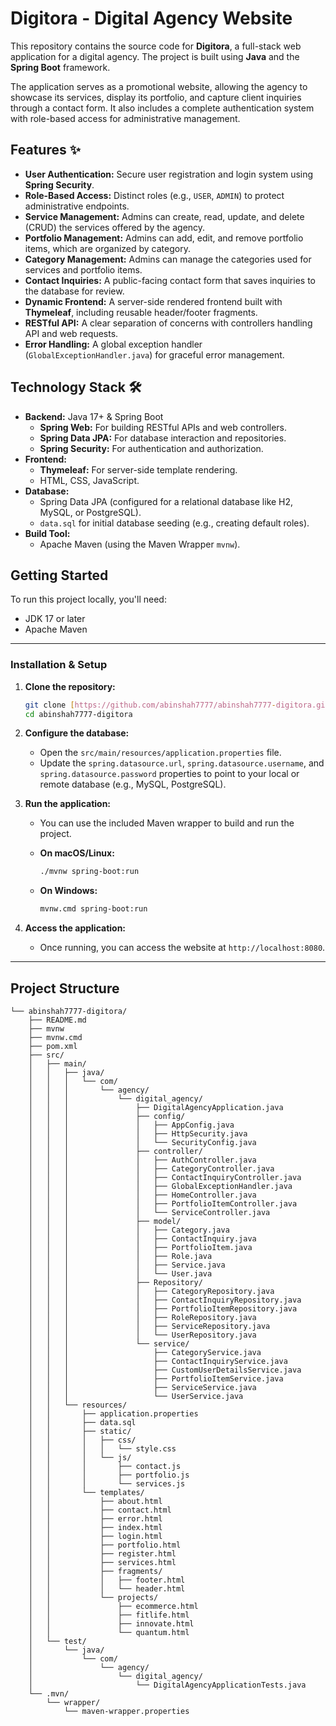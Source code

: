 # Digitora - Digital Agency Website

This repository contains the source code for **Digitora**, a full-stack web application for a digital agency. The project is built using **Java** and the **Spring Boot** framework.

The application serves as a promotional website, allowing the agency to showcase its services, display its portfolio, and capture client inquiries through a contact form. It also includes a complete authentication system with role-based access for administrative management.

## Features ✨

* **User Authentication:** Secure user registration and login system using **Spring Security**.
* **Role-Based Access:** Distinct roles (e.g., `USER`, `ADMIN`) to protect administrative endpoints.
* **Service Management:** Admins can create, read, update, and delete (CRUD) the services offered by the agency.
* **Portfolio Management:** Admins can add, edit, and remove portfolio items, which are organized by category.
* **Category Management:** Admins can manage the categories used for services and portfolio items.
* **Contact Inquiries:** A public-facing contact form that saves inquiries to the database for review.
* **Dynamic Frontend:** A server-side rendered frontend built with **Thymeleaf**, including reusable header/footer fragments.
* **RESTful API:** A clear separation of concerns with controllers handling API and web requests.
* **Error Handling:** A global exception handler (`GlobalExceptionHandler.java`) for graceful error management.

## Technology Stack 🛠️

* **Backend:** Java 17+ & Spring Boot
    * **Spring Web:** For building RESTful APIs and web controllers.
    * **Spring Data JPA:** For database interaction and repositories.
    * **Spring Security:** For authentication and authorization.
* **Frontend:**
    * **Thymeleaf:** For server-side template rendering.
    * HTML, CSS, JavaScript.
* **Database:**
    * Spring Data JPA (configured for a relational database like H2, MySQL, or PostgreSQL).
    * `data.sql` for initial database seeding (e.g., creating default roles).
* **Build Tool:**
    * Apache Maven (using the Maven Wrapper `mvnw`).

## Getting Started

To run this project locally, you'll need:

* JDK 17 or later
* Apache Maven

---

### Installation & Setup

1.  **Clone the repository:**
    ```sh
    git clone [https://github.com/abinshah7777/abinshah7777-digitora.git](https://github.com/abinshah7777/abinshah7777-digitora.git)
    cd abinshah7777-digitora
    ```

2.  **Configure the database:**
    * Open the `src/main/resources/application.properties` file.
    * Update the `spring.datasource.url`, `spring.datasource.username`, and `spring.datasource.password` properties to point to your local or remote database (e.g., MySQL, PostgreSQL).

3.  **Run the application:**
    * You can use the included Maven wrapper to build and run the project.

    * **On macOS/Linux:**
        ```sh
        ./mvnw spring-boot:run
        ```
    * **On Windows:**
        ```sh
        mvnw.cmd spring-boot:run
        ```

4.  **Access the application:**
    * Once running, you can access the website at `http://localhost:8080`.

---

## Project Structure
```
└── abinshah7777-digitora/
    ├── README.md
    ├── mvnw
    ├── mvnw.cmd
    ├── pom.xml
    ├── src/
    │   ├── main/
    │   │   ├── java/
    │   │   │   └── com/
    │   │   │       └── agency/
    │   │   │           └── digital_agency/
    │   │   │               ├── DigitalAgencyApplication.java
    │   │   │               ├── config/
    │   │   │               │   ├── AppConfig.java
    │   │   │               │   ├── HttpSecurity.java
    │   │   │               │   └── SecurityConfig.java
    │   │   │               ├── controller/
    │   │   │               │   ├── AuthController.java
    │   │   │               │   ├── CategoryController.java
    │   │   │               │   ├── ContactInquiryController.java
    │   │   │               │   ├── GlobalExceptionHandler.java
    │   │   │               │   ├── HomeController.java
    │   │   │               │   ├── PortfolioItemController.java
    │   │   │               │   └── ServiceController.java
    │   │   │               ├── model/
    │   │   │               │   ├── Category.java
    │   │   │               │   ├── ContactInquiry.java
    │   │   │               │   ├── PortfolioItem.java
    │   │   │               │   ├── Role.java
    │   │   │               │   ├── Service.java
    │   │   │               │   └── User.java
    │   │   │               ├── Repository/
    │   │   │               │   ├── CategoryRepository.java
    │   │   │               │   ├── ContactInquiryRepository.java
    │   │   │               │   ├── PortfolioItemRepository.java
    │   │   │               │   ├── RoleRepository.java
    │   │   │               │   ├── ServiceRepository.java
    │   │   │               │   └── UserRepository.java
    │   │   │               └── service/
    │   │   │                   ├── CategoryService.java
    │   │   │                   ├── ContactInquiryService.java
    │   │   │                   ├── CustomUserDetailsService.java
    │   │   │                   ├── PortfolioItemService.java
    │   │   │                   ├── ServiceService.java
    │   │   │                   └── UserService.java
    │   │   └── resources/
    │   │       ├── application.properties
    │   │       ├── data.sql
    │   │       ├── static/
    │   │       │   ├── css/
    │   │       │   │   └── style.css
    │   │       │   └── js/
    │   │       │       ├── contact.js
    │   │       │       ├── portfolio.js
    │   │       │       └── services.js
    │   │       └── templates/
    │   │           ├── about.html
    │   │           ├── contact.html
    │   │           ├── error.html
    │   │           ├── index.html
    │   │           ├── login.html
    │   │           ├── portfolio.html
    │   │           ├── register.html
    │   │           ├── services.html
    │   │           ├── fragments/
    │   │           │   ├── footer.html
    │   │           │   └── header.html
    │   │           └── projects/
    │   │               ├── ecommerce.html
    │   │               ├── fitlife.html
    │   │               ├── innovate.html
    │   │               └── quantum.html
    │   └── test/
    │       └── java/
    │           └── com/
    │               └── agency/
    │                   └── digital_agency/
    │                       └── DigitalAgencyApplicationTests.java
    └── .mvn/
        └── wrapper/
            └── maven-wrapper.properties
```
